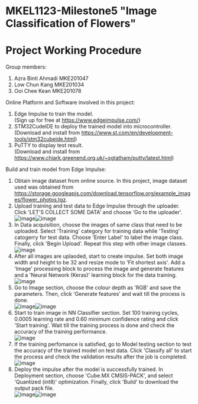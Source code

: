 # MKEL1123-Milestone5 "Image Classification of Flowers"
# Project Working Procedure
Group members: 
1. Azra Binti Ahmadi MKE201047
2. Low Chun Kang MKE201034
3. Ooi Chee Kean MKE201078

Online Platform and Software involved in this project:
1. Edge Impulse to train the model. <br /> (Sign up for free at https://www.edgeimpulse.com/)
2. STM32CudeIDE to deploy the trained model into microcontroller. <br /> (Download and install from https://www.st.com/en/development-tools/stm32cubeide.html)
3. PuTTY to display test result. <br /> (Download and install from https://www.chiark.greenend.org.uk/~sgtatham/putty/latest.html)

Build and train model from Edge Impulse:
1. Obtain image dataset from online source. In this project, image dataset used was obtained from https://storage.googleapis.com/download.tensorflow.org/example_images/flower_photos.tgz.
2. Upload training and test data to Edge Impulse through the uploader. Click 'LET'S COLLECT SOME DATA' and choose 'Go to the uploader'. <br /> ![image](https://user-images.githubusercontent.com/82256749/122092767-e3320d80-ce3c-11eb-94c5-dbc22e5182b2.png)![image](https://user-images.githubusercontent.com/82256749/122093204-65bacd00-ce3d-11eb-859f-9ad8263e2e23.png)
3. In Data acquisition, choose the images of same class that need to be uploaded. Select 'Training' category for training data while 'Testing' catogerry for test data. Choose 'Enter Label' to label the image class. Finally, click 'Begin Upload'. Repeat this step with other image classes. <br /> ![image](https://user-images.githubusercontent.com/82256749/122094420-c0a0f400-ce3e-11eb-8ad3-0256e82e9db2.png)
4. After all images are uplaoded, start to create impulse. Set both image width and height to be 32 and resize mode to 'Fit shortest axis'. Add a 'Image' processing block to process the image and generate features and a 'Neural Network (Keras)' learning block for the data training. <br /> ![image](https://user-images.githubusercontent.com/82256749/122095557-1fb33880-ce40-11eb-910c-6296d7c245ef.png)
5. Go to Image section, choose the colour depth as 'RGB' and save the parameters. Then, click 'Generate features' and wait till the process is done. <br /> ![image](https://user-images.githubusercontent.com/82256749/122096079-ba137c00-ce40-11eb-9cea-7cec16bdb055.png)![image](https://user-images.githubusercontent.com/82256749/122096118-c8fa2e80-ce40-11eb-99bc-16defa6eebfb.png)
6. Start to train image in NN Classifier section. Set 100 training cycles, 0.0005 learning rate and 0.60 minimum confidence rating and click 'Start training'. Wait till the training process is done and check the accuracy of the training performance. <br /> ![image](https://user-images.githubusercontent.com/82256749/122097207-feebe280-ce41-11eb-945b-fbc61c151f26.png)
7. If the training perfomance is satisfied, go to Model testing section to test the accuracy of the trained model on test data. Click 'Classify all' to start the process and check the validation results after the job is completed. <br /> ![image](https://user-images.githubusercontent.com/82256749/122097738-97826280-ce42-11eb-91e7-a145617eaa34.png)
8. Deploy the impulse after the model is successfully trained. In Deployment section, choose 'Cube.MX CMSIS-PACK', and select 'Quantized (int8)' optimization. Finally, click 'Build' to download the output pack file. <br />  ![image](https://user-images.githubusercontent.com/82256749/122098528-8be36b80-ce43-11eb-96e1-7d21101d7eb5.png)![image](https://user-images.githubusercontent.com/82256749/122098578-9c93e180-ce43-11eb-8dfa-7700be397e5e.png)
